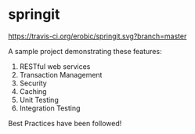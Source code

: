 # springit

https://travis-ci.org/erobic/springit.svg?branch=master

A sample project demonstrating these features:

1. RESTful web services
2. Transaction Management
3. Security
4. Caching
5. Unit Testing
6. Integration Testing

Best Practices have been followed!


